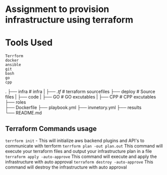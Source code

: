 # Assignment to provision infrastructure using terraform
# Tools Used
```
Terrform
docker
ansible
git
bash
go
cpp
```
.
├── infra                   # infra 
|   ├── *.tf*               # terraform sourcefiles 
├── deploy                  # Source files 
|    ├── code 
|          ├── GO           # GO excutables
|          ├── CPP          # CPP excutables
├── roles                   
├── Dockerfile 
├── playbook.yml 
├── invnetory.yml
├── results                  
└── README.md
## Terraform Commands usage

`terrform init`  - This will initialize aws backend plugins and API's to communicate with terrform 
`terrform plan -out plan.out` This command will execute your terraform files and output your infrastructure plan in a file
`terraform apply -auto-approve` This command will execute and apply the infrastructure with auto approval
`terraform destroy -auto-approve`  This command will destroy the infrastructure with auto approval


```Ansible
```


```Docker
```
